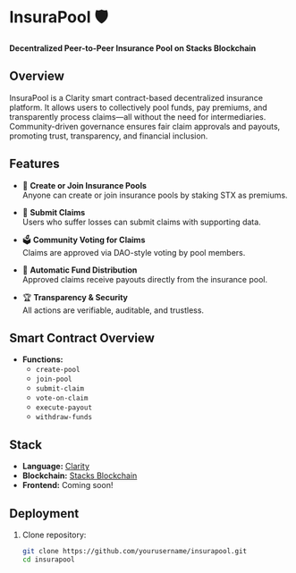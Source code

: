 # InsuraPool 🛡️  
**Decentralized Peer-to-Peer Insurance Pool on Stacks Blockchain**

## Overview
InsuraPool is a Clarity smart contract-based decentralized insurance platform. It allows users to collectively pool funds, pay premiums, and transparently process claims—all without the need for intermediaries. Community-driven governance ensures fair claim approvals and payouts, promoting trust, transparency, and financial inclusion.

## Features
- 🔐 **Create or Join Insurance Pools**  
  Anyone can create or join insurance pools by staking STX as premiums.

- 📑 **Submit Claims**  
  Users who suffer losses can submit claims with supporting data.

- 🗳️ **Community Voting for Claims**  
  Claims are approved via DAO-style voting by pool members.

- 💸 **Automatic Fund Distribution**  
  Approved claims receive payouts directly from the insurance pool.

- 🏆 **Transparency & Security**  
  All actions are verifiable, auditable, and trustless.

## Smart Contract Overview
- **Functions:**
  - `create-pool`
  - `join-pool`
  - `submit-claim`
  - `vote-on-claim`
  - `execute-payout`
  - `withdraw-funds`

## Stack
- **Language:** [Clarity](https://docs.stacks.co/docs/clarity-language/)
- **Blockchain:** [Stacks Blockchain](https://www.stacks.co/)
- **Frontend:** Coming soon!

## Deployment
1. Clone repository:
   ```bash
   git clone https://github.com/yourusername/insurapool.git
   cd insurapool
